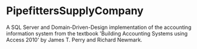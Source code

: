 # PipefittersSupplyCompany

A SQL Server and Domain-Driven-Design implementation of the accounting information system from the textbook 'Building Accounting Systems using Access 2010' by James T. Perry and Richard Newmark.
